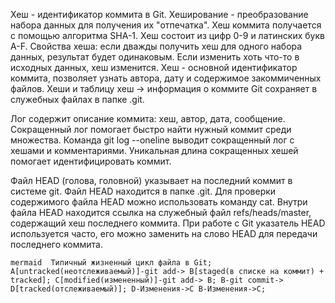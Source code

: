 Хеш - идентификатор коммита в Git.
Хеширование - преобразование набора данных для получения их "отпечатка".
Хеш коммита получается с помощью алгоритма SHA-1.
Хеш состоит из цифр 0-9 и латинских букв A-F.
Свойства хеша: если дважды получить хеш для одного набора данных, результат будет одинаковым.
Если изменить хоть что-то в исходных данных, хеш изменится.
Хеш - основной идентификатор коммита, позволяет узнать автора, дату и содержимое закоммиченных файлов.
Хеши и таблицу хеш → информация о коммите Git сохраняет в служебных файлах в папке .git.

Лог содержит описание коммита: хеш, автор, дата, сообщение.
Сокращенный лог помогает быстро найти нужный коммит среди множества.
Команда git log --oneline выводит сокращенный лог с хешами и комментариями.
Уникальная длина сокращенных хешей помогает идентифицировать коммит.

Файл HEAD (голова, головной) указывает на последний коммит в системе git.
Файл HEAD находится в папке .git.
Для проверки содержимого файла HEAD можно использовать команду cat.
Внутри файла HEAD находится ссылка на служебный файл refs/heads/master, содержащий хеш последнего коммита.
При работе с Git указатель HEAD используется часто, его можно заменить на слово HEAD для передачи последнего коммита.

``mermaid 
 Типичный жизненный цикл файла в Git;
 A[untracked(неотслеживаемый)]-git add-> B[staged(в списке на коммит) + tracked];
 C[modified(измененный)]-git add-> B;
 B-git commit-> D[tracked(отслеживаемый)];
 D-Изменения->C
 B-Изменения->С; 
``
